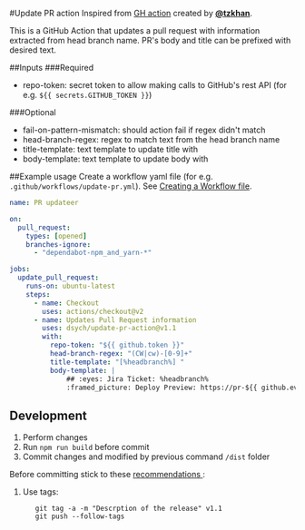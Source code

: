 #Update PR action 
Inspired from [GH action](https://github.com/tzkhan/pr-update-action)  created by **[@tzkhan](https://github.com/tzkhan)**.

This is a GitHub Action that updates a pull request with information extracted from head branch name.
PR's body and title can be prefixed with desired text.

##Inputs
###Required
- repo-token: secret token to allow making calls to GitHub's rest API (for e.g. `${{ secrets.GITHUB_TOKEN }}`)

###Optional
- fail-on-pattern-mismatch: should action fail if regex didn't match
- head-branch-regex: regex to match text from the head branch name
- title-template: text template to update title with
- body-template: text template to update body with

##Example usage
Create a workflow yaml file (for e.g. `.github/workflows/update-pr.yml`). See [Creating a Workflow file](https://docs.github.com/en/free-pro-team@latest/actions/learn-github-actions/introduction-to-github-actions#create-an-example-workflow).

```yaml
name: PR updateer

on:
  pull_request:
    types: [opened]
    branches-ignore:
      - "dependabot-npm_and_yarn-*"

jobs:
  update_pull_request:
    runs-on: ubuntu-latest
    steps:
      - name: Checkout
        uses: actions/checkout@v2
      - name: Updates Pull Request information
        uses: dsych/update-pr-action@v1.1
        with:
          repo-token: "${{ github.token }}"
          head-branch-regex: "(CW|cw)-[0-9]+"
          title-template: "[%headbranch%] "
          body-template: |
              ## :eyes: Jira Ticket: %headbranch%
              :framed_picture: Deploy Preview: https://pr-${{ github.event.number }}.test.co/
```

## Development

1. Perform changes
2. Run `npm run build` before commit
3. Commit changes and modified by previous command `/dist` folder

Before committing stick to these [recommendations ](https://docs.github.com/en/actions/creating-actions/about-custom-actions#using-release-management-for-actions):
1. Use tags:
   ```
      git tag -a -m "Descrption of the release" v1.1
      git push --follow-tags
      ```

